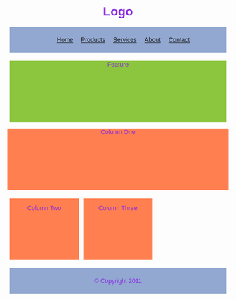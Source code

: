 
<!DOCTYPE html>
<html lang="en-US">
  <head>
    <title>Module 04</title>
    <style type="text/css">		
			* {
				font-family: Arial, Verdana, sans-serif;
				color: #8A2BE2;
				text-align: center;}
			body {
				background-image:url("https://images.app.goo.gl/RmB7sDvhoiD2ev4BA");
				background position: center;
				background-repeat: no-repeat;
				width: 90%;
				margin: 0 auto;}
			#content {
				overflow: auto;}
			#nav, #feature, #footer {
				margin: 1%;}font-
			.column1, .column2, .column3 {
				background-color: #fefbd8;
				width: 31.3%;
				float: left;
				margin: 1%;}
			.column3 {
				margin-right: 0%;}
			li {
				display: inline;
				padding: 0.5em;}
			#nav, #footer {
				background-color: #92a8d1;
				padding: 0.5em 0;}
			#feature, .article {
				height: 10em;
				margin-bottom: 1em;
				background-color: coral;}
			#feature{
				 background-color: #8CC63E;
 				 background-image: url(""https://images.app.goo.gl/MgiR4wxjQhPEpFGG6"");
 				 background-size:contain;
				 background-position: right;
 				 background-repeat:no-repeat;}
  </style>
  </head>
  <body>
		<div id="header">
			<h1>Logo</h1>
			<div id="nav">
				<ul>
					<li><a href="">Home</a></li>
					<li><a href="">Products</a></li>
					<li><a href="">Services</a></li>
					<li><a href="">About</a></li>
					<li><a href="">Contact</a></li>
				</ul>
			</div>
		</div>
		<div id="content">
			<div id="feature">
				<p>Feature</p>
			</div>
			<div class="article column1">
				<p>Column One</p>
			</div>
			<div class="article column2">
				<p>Column Two</p>
			</div>
			<div class="article column3">
				<p>Column Three</p>
			</div>
		</div>
		<div id="footer">
			<p>&copy; Copyright 2011</p>
		</div>
	</body>
</html>
